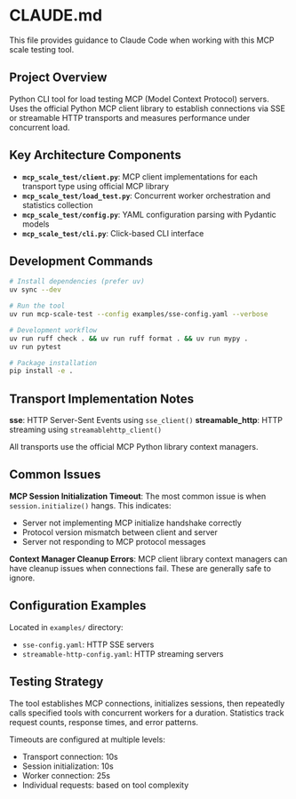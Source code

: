 # CLAUDE.md

This file provides guidance to Claude Code when working with this MCP scale testing tool.

## Project Overview

Python CLI tool for load testing MCP (Model Context Protocol) servers. Uses the official Python MCP client library to establish connections via SSE or streamable HTTP transports and measures performance under concurrent load.

## Key Architecture Components

- **`mcp_scale_test/client.py`**: MCP client implementations for each transport type using official MCP library
- **`mcp_scale_test/load_test.py`**: Concurrent worker orchestration and statistics collection  
- **`mcp_scale_test/config.py`**: YAML configuration parsing with Pydantic models
- **`mcp_scale_test/cli.py`**: Click-based CLI interface

## Development Commands

```bash
# Install dependencies (prefer uv)
uv sync --dev

# Run the tool
uv run mcp-scale-test --config examples/sse-config.yaml --verbose

# Development workflow
uv run ruff check . && uv run ruff format . && uv run mypy .
uv run pytest

# Package installation
pip install -e .
```

## Transport Implementation Notes

**sse**: HTTP Server-Sent Events using `sse_client()` 
**streamable_http**: HTTP streaming using `streamablehttp_client()`

All transports use the official MCP Python library context managers.

## Common Issues

**MCP Session Initialization Timeout**: The most common issue is when `session.initialize()` hangs. This indicates:
- Server not implementing MCP initialize handshake correctly
- Protocol version mismatch between client and server
- Server not responding to MCP protocol messages

**Context Manager Cleanup Errors**: MCP client library context managers can have cleanup issues when connections fail. These are generally safe to ignore.

## Configuration Examples

Located in `examples/` directory:
- `sse-config.yaml`: HTTP SSE servers  
- `streamable-http-config.yaml`: HTTP streaming servers

## Testing Strategy

The tool establishes MCP connections, initializes sessions, then repeatedly calls specified tools with concurrent workers for a duration. Statistics track request counts, response times, and error patterns.

Timeouts are configured at multiple levels:
- Transport connection: 10s
- Session initialization: 10s  
- Worker connection: 25s
- Individual requests: based on tool complexity
